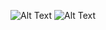 ![Alt Text](https://cdn.discordapp.com/attachments/1391186677195866186/1392256397382778940/sinclairemartinpoll-date-everything-icon.png?ex=686edf50&is=686d8dd0&hm=7baa1000a00182cf2f3c48580edfb34a51a6fe712f0f6882f3c2012a56b6e2e2&)
![Alt Text](https://cdn.discordapp.com/attachments/1391186677195866186/1392256811586814123/9cab4fa4b8eb2030045b1227d93ff4ea.gif?ex=686edfb2&is=686d8e32&hm=bc61a24c478b2cf9152d77813c244a47e5c24ec41ff315deceedbae191a4be8e&)

